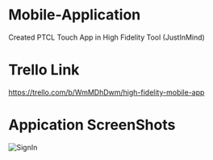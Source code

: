 # Mobile-Application
Created PTCL Touch App in High Fidelity Tool (JustInMind)
# Trello Link
https://trello.com/b/WmMDhDwm/high-fidelity-mobile-app

# Appication ScreenShots
![SignIn](https://user-images.githubusercontent.com/56793337/95056240-dd145a80-070d-11eb-9432-642b1f7d40aa.PNG)
